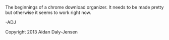 The beginnings of a chrome download organizer. It needs to be made pretty but otherwise it seems to work right now.

-ADJ

Copyright 2013 Aidan Daly-Jensen
